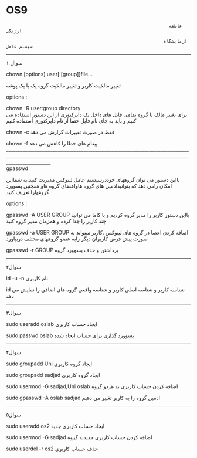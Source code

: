 # OS9

                                                                  عاطفه ارژنگی
                                                                  
                                                                ازمایشگاه سیستم عامل
                                                                
 _______________________________________________________________________________________________________________________________________________________________________________
 سوال ۱
 
 chown [options] user[:[group]]file...
 
 تغییر مالکیت کاربر و تغییر مالکیت گروه یک یا یک پوشه 
 
 options :
 
 chown -R user:group directory                  
                         برای تغییر مالک یا گروه تمامی فایل های داخل یک دایرکتوری از این دستور استفاده می کنیم و باید به جای نام فایل حتما از نام دایرکتوری استفاده کنیم 
  
  chown -c
            فقط در صورت تغییرات گزارش می دهد 
            
  chown -f
           پیغام های خطا را کاهش می دهد
     _______________________________________________________________________________________________________________________________________________________________________________      
  gpasswd 
  
  بااین دستور می توان گروههای خوددرسیستم عامل لینوکس مدیریت کنید.به شمااین امکان رامی دهد که بتوانیدادمین های گروه هاواعضای گروه هاو همچنین پسوورد گروههارا تعریف کنید
  
  options :
  
  gpasswd -A USER GROUP
                            بااین دستور کاربر را مدیر گروه کردیم و با کاما می توانید چند کاربر را جدا کرده و همزمان مدیر گروه کنید 
                            
  gpasswd -a USER GROUP
                  اضافه کردن اعضا در گروه های لینوکس .کاربر میتواند به صورت پیش فرض کاربران دیگر رابه عضو گروههای مختلف دربیاورد 
                  
  gpasswd -r GROUP
                   برداشتن و حذف پسوورد گروه
                   
 _______________________________________________________________________________________________________________________________________________________________________________
 سوال۲
 
 id -u -n       نام کاربری
 
id              شناسه کاربر و شناسه اصلی کاربر و شناسه واقعی گروه های اضافی را نمایش می دهد
_______________________________________________________________________________________________________________________________________________________________________________
سوال۳

sudo useradd oslab     ایجاد حساب کاربری

sudo passwd oslab     پسوورد گذاری برای حساب ایجاد شده
_______________________________________________________________________________________________________________________________________________________________________________
سوال۴

sudo groupadd Uni       ایجاد گروه کاربری

sudo groupadd sadjad    ایجاد گروه کاربری

sudo usermod -G sadjad,Uni oslab     اضافه کردن حساب کاربری به هردو گروه

sudo gpasswd -A oslab sadjad         ادمین گروه را به کاربر تغییر می دهیم
_______________________________________________________________________________________________________________________________________________________________________________
سوال۵

sudo useradd os2              ایجاد حساب کاربری جدید

sudo usermod -G sadjad        اضافه کردن حساب کاربری جدیدبه گروه

sudo userdel -r os2          حذف حساب کاربری











